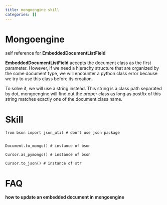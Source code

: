 ```yaml
---
title: mongoengine skill
categories: []
---
```


# Mongoengine


self reference for **EmbeddedDocumentListField**

**EmbeddedDocumentListField** accepts the document class as the first
parameter. However, if we need a hierachy structure that are organized
by the some document type, we will encounter a python class error because
we try to use this class before its creation.

To solve it, we will use a string instead. This string is a class path
separated by dot, mongoengine will find out the proper class as long as
postfix of this string matches exactly one of the document class name.




# Skill

```
from bson import json_util # don't use json package


Document.to_mongo() # instance of bson

Cursor.as_pymongo() # instance of bson

Cursor.to_json() # instance of str

```

# FAQ

**how to update an embedded document in mongoengine**




